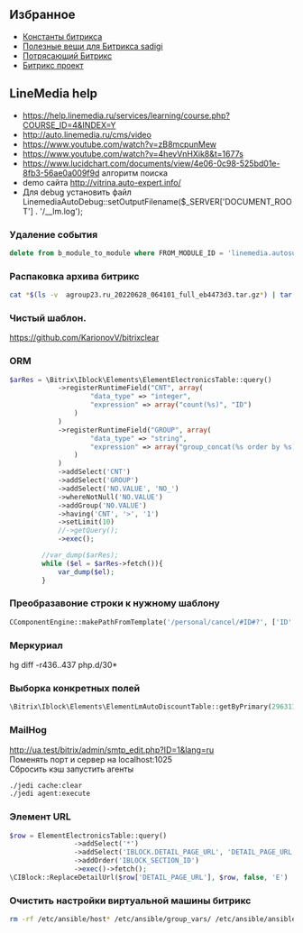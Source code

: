 ## Избранное
* [Константы битрикса](https://dev.1c-bitrix.ru/api_help/main/general/constants.php)
* [Полезные вещи для Битрикса sadigi](https://github.com/sidigi/bitrix-info)
* [Потрясающий Битрикс](https://github.com/awesomebitrix/awesome-bitrix)
* [Битрикс проект](https://github.com/regiomedia/bitrix-project)

 ## LineMedia help
 * https://help.linemedia.ru/services/learning/course.php?COURSE_ID=4&INDEX=Y
 * http://auto.linemedia.ru/cms/video
 * https://www.youtube.com/watch?v=zB8mcpunMew
 * https://www.youtube.com/watch?v=4hevVnHXik8&t=1677s
 * https://www.lucidchart.com/documents/view/4e06-0c98-525bd01e-8fb3-56ae0a009f9d алгоритм поиска
 * demo сайта http://vitrina.auto-expert.info/
 * Для debug установить файл LinemediaAutoDebug::setOutputFilename($_SERVER['DOCUMENT_ROOT'] . '/__lm.log'); 
### Удаление события
```sql
delete from b_module_to_module where FROM_MODULE_ID = 'linemedia.autosuppliers' and MESSAGE_ID = 'OnAfterAdminMenuBuild';
```
### Распаковка архива битрикс
```sh
cat *$(ls -v  agroup23.ru_20220628_064101_full_eb4473d3.tar.gz*) | tar xzf -
```
### Чистый шаблон.
https://github.com/KarionovV/bitrixclear
### ORM
```php
$arRes = \Bitrix\Iblock\Elements\ElementElectronicsTable::query()
            ->registerRuntimeField("CNT", array(
                    "data_type" => "integer",
                    "expression" => array("count(%s)", "ID")
                )
            )
            ->registerRuntimeField("GROUP", array(
                    "data_type" => "string",
                    "expression" => array("group_concat(%s order by %s)", "ID", "ID")
                )
            )
            ->addSelect('CNT')
            ->addSelect('GROUP')
            ->addSelect('NO.VALUE', 'NO_')
            ->whereNotNull('NO.VALUE')
            ->addGroup('NO.VALUE')
            ->having('CNT', '>', '1')
            ->setLimit(10)
            //->getQuery();
            ->exec();

        //var_dump($arRes);
        while ($el = $arRes->fetch()){
            var_dump($el);
        }
   ```     
### Преобразавоние строки к нужному шаблону
```php
CComponentEngine::makePathFromTemplate('/personal/cancel/#ID#?', ['ID' => 6666])
```
### Меркуриал
hg diff -r436..437 php.d/30*

### Выборка конкретных полей
```php
\Bitrix\Iblock\Elements\ElementLmAutoDiscountTable::getByPrimary(296311, ['select' => ['NAME', 'discount']])->fetchObject();
```
### MailHog
http://ua.test/bitrix/admin/smtp_edit.php?ID=1&lang=ru  
Поменять порт и сервер на localhost:1025  
Сбросить кэш запустить агенты
```sh
./jedi cache:clear
./jedi agent:execute
```
### Элемент URL
```php
$row = ElementElectronicsTable::query()
                ->addSelect('*')
                ->addSelect('IBLOCK.DETAIL_PAGE_URL', 'DETAIL_PAGE_URL')
                ->addOrder('IBLOCK_SECTION_ID')
                ->exec()->fetch();
\CIBlock::ReplaceDetailUrl($row['DETAIL_PAGE_URL'], $row, false, 'E')
```
### Очистить настройки виртуальной машины битрикс
```sh
rm -rf /etc/ansible/host* /etc/ansible/group_vars/ /etc/ansible/ansible-roles
```

